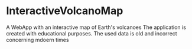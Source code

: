 # InteractiveVolcanoMap
A WebApp with an interactive map of Earth's volcanoes
The application is created with educational purposes. The used data is old and incorrect concerning mdoern times

